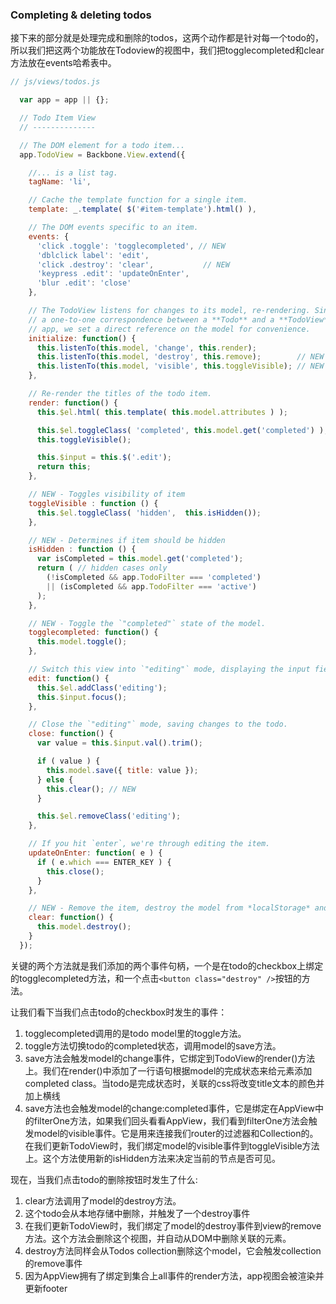 ### Completing & deleting todos

接下来的部分就是处理完成和删除的todos，这两个动作都是针对每一个todo的，所以我们把这两个功能放在Todoview的视图中，我们把togglecompleted和clear方法放在events哈希表中。

```javascript
// js/views/todos.js

  var app = app || {};

  // Todo Item View
  // --------------

  // The DOM element for a todo item...
  app.TodoView = Backbone.View.extend({

    //... is a list tag.
    tagName: 'li',

    // Cache the template function for a single item.
    template: _.template( $('#item-template').html() ),

    // The DOM events specific to an item.
    events: {
      'click .toggle': 'togglecompleted', // NEW
      'dblclick label': 'edit',
      'click .destroy': 'clear',           // NEW
      'keypress .edit': 'updateOnEnter',
      'blur .edit': 'close'
    },

    // The TodoView listens for changes to its model, re-rendering. Since there's
    // a one-to-one correspondence between a **Todo** and a **TodoView** in this
    // app, we set a direct reference on the model for convenience.
    initialize: function() {
      this.listenTo(this.model, 'change', this.render);
      this.listenTo(this.model, 'destroy', this.remove);        // NEW
      this.listenTo(this.model, 'visible', this.toggleVisible); // NEW
    },

    // Re-render the titles of the todo item.
    render: function() {
      this.$el.html( this.template( this.model.attributes ) );

      this.$el.toggleClass( 'completed', this.model.get('completed') ); // NEW
      this.toggleVisible();                                             // NEW

      this.$input = this.$('.edit');
      return this;
    },

    // NEW - Toggles visibility of item
    toggleVisible : function () {
      this.$el.toggleClass( 'hidden',  this.isHidden());
    },

    // NEW - Determines if item should be hidden
    isHidden : function () {
      var isCompleted = this.model.get('completed');
      return ( // hidden cases only
        (!isCompleted && app.TodoFilter === 'completed')
        || (isCompleted && app.TodoFilter === 'active')
      );
    },

    // NEW - Toggle the `"completed"` state of the model.
    togglecompleted: function() {
      this.model.toggle();
    },

    // Switch this view into `"editing"` mode, displaying the input field.
    edit: function() {
      this.$el.addClass('editing');
      this.$input.focus();
    },

    // Close the `"editing"` mode, saving changes to the todo.
    close: function() {
      var value = this.$input.val().trim();

      if ( value ) {
        this.model.save({ title: value });
      } else {
        this.clear(); // NEW
      }

      this.$el.removeClass('editing');
    },

    // If you hit `enter`, we're through editing the item.
    updateOnEnter: function( e ) {
      if ( e.which === ENTER_KEY ) {
        this.close();
      }
    },

    // NEW - Remove the item, destroy the model from *localStorage* and delete its view.
    clear: function() {
      this.model.destroy();
    }
  });
```

关键的两个方法就是我们添加的两个事件句柄，一个是在todo的checkbox上绑定的togglecompleted方法，和一个点击`<button class="destroy" />`按钮的方法。

让我们看下当我们点击todo的checkbox时发生的事件：

1. togglecompleted调用的是todo model里的toggle方法。
2. toggle方法切换todo的completed状态，调用model的save方法。
3. save方法会触发model的change事件，它绑定到TodoView的render()方法上。我们在render()中添加了一行语句根据model的完成状态来给元素添加completed class。当todo是完成状态时，关联的css将改变title文本的颜色并加上横线
4. save方法也会触发model的change:completed事件，它是绑定在AppView中的filterOne方法，如果我们回头看看AppView，我们看到filterOne方法会触发model的visible事件。它是用来连接我们router的过滤器和Collection的。在我们更新TodoView时，我们绑定model的visible事件到toggleVisible方法上。这个方法使用新的isHidden方法来决定当前的节点是否可见。

现在，当我们点击todo的删除按钮时发生了什么:

1. clear方法调用了model的destroy方法。
2. 这个todo会从本地存储中删除，并触发了一个destroy事件
3. 在我们更新TodoView时，我们绑定了model的destroy事件到view的remove方法。这个方法会删除这个视图，并自动从DOM中删除关联的元素。
4. destroy方法同样会从Todos collection删除这个model，它会触发collection的remove事件
5. 因为AppView拥有了绑定到集合上all事件的render方法，app视图会被渲染并更新footer
